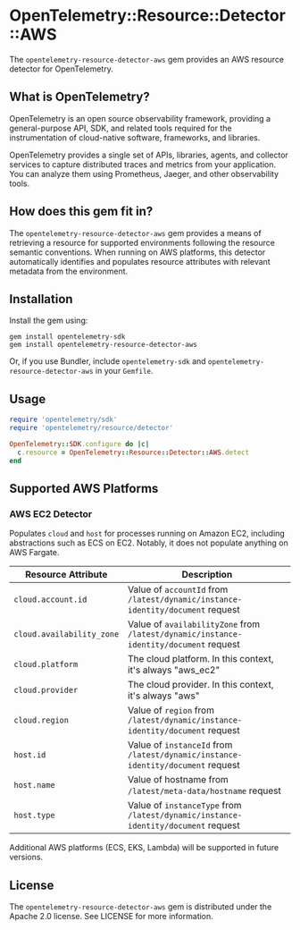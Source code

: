 # OpenTelemetry::Resource::Detector::AWS

The `opentelemetry-resource-detector-aws` gem provides an AWS resource detector for OpenTelemetry.

## What is OpenTelemetry?

OpenTelemetry is an open source observability framework, providing a general-purpose API, SDK, and related tools required for the instrumentation of cloud-native software, frameworks, and libraries.

OpenTelemetry provides a single set of APIs, libraries, agents, and collector services to capture distributed traces and metrics from your application. You can analyze them using Prometheus, Jaeger, and other observability tools.

## How does this gem fit in?

The `opentelemetry-resource-detector-aws` gem provides a means of retrieving a resource for supported environments following the resource semantic conventions. When running on AWS platforms, this detector automatically identifies and populates resource attributes with relevant metadata from the environment.

## Installation

Install the gem using:

```console
gem install opentelemetry-sdk
gem install opentelemetry-resource-detector-aws
```

Or, if you use Bundler, include `opentelemetry-sdk` and `opentelemetry-resource-detector-aws` in your `Gemfile`.

## Usage

```rb
require 'opentelemetry/sdk'
require 'opentelemetry/resource/detector'

OpenTelemetry::SDK.configure do |c|
  c.resource = OpenTelemetry::Resource::Detector::AWS.detect
end
```

## Supported AWS Platforms

### AWS EC2 Detector

Populates `cloud` and `host` for processes running on Amazon EC2, including abstractions such as ECS on EC2. Notably, it does not populate anything on AWS Fargate.

| Resource Attribute | Description |
|--------------------|-------------|
| `cloud.account.id` | Value of `accountId` from `/latest/dynamic/instance-identity/document` request |
| `cloud.availability_zone` | Value of `availabilityZone` from `/latest/dynamic/instance-identity/document` request |
| `cloud.platform` | The cloud platform. In this context, it's always "aws_ec2" |
| `cloud.provider` | The cloud provider. In this context, it's always "aws" |
| `cloud.region` | Value of `region` from `/latest/dynamic/instance-identity/document` request |
| `host.id` | Value of `instanceId` from `/latest/dynamic/instance-identity/document` request |
| `host.name` | Value of hostname from `/latest/meta-data/hostname` request |
| `host.type` | Value of `instanceType` from `/latest/dynamic/instance-identity/document` request |

Additional AWS platforms (ECS, EKS, Lambda) will be supported in future versions.

## License

The `opentelemetry-resource-detector-aws` gem is distributed under the Apache 2.0 license. See LICENSE for more information.
